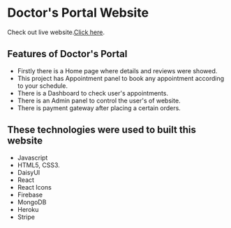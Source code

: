 # Doctor's Portal Website

Check out live website.[Click here](https://doctors-portal-57b33.web.app).

## Features of Doctor's Portal

* Firstly there is a Home page where details and reviews were showed. 
* This project has Appointment panel to book any appointment according to your schedule.
* There is a Dashboard to check user's appointments.
* There is an Admin panel to control the user's of website.
* There is payment gateway after placing a certain orders.

## These technologies were used to built this website
* Javascript
* HTML5, CSS3.
* DaisyUI
* React
* React Icons
* Firebase
* MongoDB
* Heroku
* Stripe

